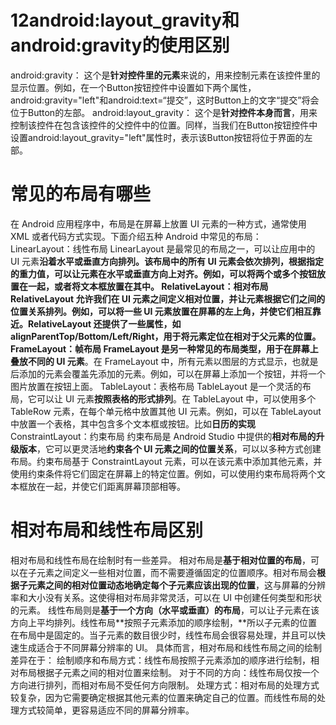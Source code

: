 # 12android:layout_gravity和android:gravity的使用区别
android:gravity：
这个是**针对控件里的元素**来说的，用来控制元素在该控件里的显示位置。例如，在一个Button按钮控件中设置如下两个属性，
android:gravity="left"和android:text=“提交”，这时Button上的文字“提交”将会位于Button的左部。
android:layout_gravity：
这个是**针对控件本身而言**，用来控制该控件在包含该控件的父控件中的位置。同样，当我们在Button按钮控件中设置android:layout_gravity="left"属性时，表示该Button按钮将位于界面的左部。

# 常见的布局有哪些
在 Android 应用程序中，布局是在屏幕上放置 UI 元素的一种方式，通常使用 XML 或者代码方式实现。下面介绍五种 Android 中常见的布局：
LinearLayout：线性布局
LinearLayout 是最常见的布局之一，可以让应用中的 UI 元素**沿着水平或垂直方向排列。**该布局中的所有 UI 元素会依次排列，根据指定的重力值，可以让元素在水平或垂直方向上对齐。例如，可以将两个或多个按钮放置在一起，或者将文本框放置在其中。
RelativeLayout：相对布局
RelativeLayout 允许我们在 **UI 元素之间定义相对位置**，并让元素根据它们之间的位置关系排列。例如，可以将一些 UI 元素放置在屏幕的左上角，并使它们相互靠近。RelativeLayout 还提供了一些属性，如 alignParentTop/Bottom/Left/Right，用于将元素定位在相对于父元素的位置。
FrameLayout：帧布局
FrameLayout 是另一种常见的布局类型，用于在屏幕上**叠放不同的 UI 元素**。在 FrameLayout 中，所有元素以图层的方式显示，也就是后添加的元素会覆盖先添加的元素。例如，可以在屏幕上添加一个按钮，并将一个图片放置在按钮上面。
TableLayout：表格布局
TableLayout 是一个灵活的布局，它可以让 UI 元素**按照表格的形式排列**。在 TableLayout 中，可以使用多个 TableRow 元素，在每个单元格中放置其他 UI 元素。例如，可以在 TableLayout 中放置一个表格，其中包含多个文本框或按钮。比如**日历的实现**
ConstraintLayout：约束布局
约束布局是 Android Studio 中提供的**相对布局的升级版本**，它可以更灵活地**约束各个 UI 元素之间的位置关系**，可以以多种方式创建布局。约束布局基于 ConstraintLayout 元素，可以在该元素中添加其他元素，并使用约束条件将它们固定在屏幕上的特定位置。例如，可以使用约束布局将两个文本框放在一起，并使它们距离屏幕顶部相等。


# 相对布局和线性布局区别
相对布局和线性布局在绘制时有一些差异。
相对布局是**基于相对位置的布局**，可以在子元素之间定义一些相对位置，而不需要遵循固定的位置顺序。相对布局会**根据子元素之间的相对位置动态地确定每个子元素应该出现的位置**，这与屏幕的分辨率和大小没有关系。这使得相对布局非常灵活，可以在 UI 中创建任何类型和形状的元素。
线性布局则是**基于一个方向（水平或垂直）的布局**，可以让子元素在该方向上平均排列。线性布局**按照子元素添加的顺序绘制，**所以子元素的位置在布局中是固定的。当子元素的数目很少时，线性布局会很容易处理，并且可以快速生成适合于不同屏幕分辨率的 UI。
具体而言，相对布局和线性布局之间的绘制差异在于：
绘制顺序和布局方式：线性布局按照子元素添加的顺序进行绘制，相对布局根据子元素之间的相对位置来绘制。
对于不同的方向：线性布局仅按一个方向进行排列，而相对布局不受任何方向限制。
处理方式：相对布局的处理方式较复杂，因为它需要确定根据其他元素的位置来确定自己的位置。而线性布局的处理方式较简单，更容易适应不同的屏幕分辨率。


